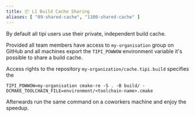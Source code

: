 ```yaml
---
title: 📦 L1 Build Cache Sharing
aliases: [ "09-shared-cache", "1100-shared-cache" ]
---
```


By default all tipi users use their private, independent build cache.

Provided all team members have access to `my-organisation` group on GitHub and all machines export the `TIPI_POWWOW` environment variable it's possible to share a build cache.

Access rights to the repository `my-organization/cache.tipi.build` specifies the  

```
TIPI_POWWOW=my-organisation cmake-re -S . -B build/ -DCMAKE_TOOLCHAIN_FILE=environment/<toolchain-name>.cmake
```

Afterwards run the same command on a coworkers machine and enjoy the speedup.
